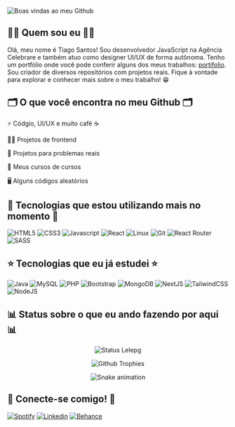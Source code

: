 ![Boas vindas ao meu Github](https://github.com/Tigas29/Tigas29/assets/99817555/e2b98f52-d29b-48db-b456-b4e4f2f53385)

## 👩‍💻 Quem sou eu 👩‍💻

Olá, meu nome é Tiago Santos! Sou desenvolvedor JavaScript na Agência Celebrare e também atuo como designer UI/UX de forma autônoma. Tenho um portfólio onde você pode conferir alguns dos meus trabalhos: [portifolio](https://www.behance.net/tiagosantos67). Sou criador de diversos repositórios com projetos reais. Fique à vontade para explorar e conhecer mais sobre o meu trabalho! 😁

## 🗂️ O que você encontra no meu Github 🗂️

⚡ Códgio, UI/UX e muito café ☕

👩‍💻 Projetos de frontend

🤖 Projetos para problemas reais

📑️ Meus cursos de cursos

🖥️ Alguns códigos aleatórios

## 🌟 Tecnologias que estou utilizando mais no momento 🌟

![HTML5](https://img.shields.io/badge/HTML5-E34F26?style=for-the-badge&logo=html5&logoColor=white)
![CSS3](https://img.shields.io/badge/CSS3-1572B6?style=for-the-badge&logo=css3&logoColor=white)
![Javascript](https://img.shields.io/badge/JavaScript-323330?style=for-the-badge&logo=javascript&logoColor=F7DF1E)
![React](https://img.shields.io/badge/React-20232A?style=for-the-badge&logo=react&logoColor=61DAFB)
![Linux](https://img.shields.io/badge/Linux-FCC644?style=for-the-badge&logo=linux&logoColor=black)
![Git](https://img.shields.io/badge/GIT-E44C30?style=for-the-badge&logo=git&logoColor=white)
![React Router](https://img.shields.io/badge/React_Router-CA4245?style=for-the-badge&logo=react-router&logoColor=white)
![SASS](https://img.shields.io/badge/SASS-hotpink.svg?style=for-the-badge&logo=SASS&logoColor=white)

## ⭐ Tecnologias que eu já estudei ⭐

![Java](https://img.shields.io/badge/Java-ED8B00?style=for-the-badge&logo=java&logoColor=white)
![MySQL](https://img.shields.io/badge/MySQL-FFC500?style=for-the-badge&logo=mysql&logoColor=black)
![PHP](https://img.shields.io/badge/PHP-777BB4?style=for-the-badge&logo=php&logoColor=white)
![Bootstrap](https://img.shields.io/badge/Bootstrap-563D7C?style=for-the-badge&logo=bootstrap&logoColor=white)
![MongoDB](https://img.shields.io/badge/MongoDB-%234ea94b.svg?style=for-the-badge&logo=mongodb&logoColor=white)
![NextJS](https://img.shields.io/badge/next.js-000000?style=for-the-badge&logo=nextdotjs&logoColor=white)
![TailwindCSS](https://img.shields.io/badge/Tailwind_CSS-38B2AC?style=for-the-badge&logo=tailwind-css&logoColor=white)
![NodeJS](https://img.shields.io/badge/Node.js-43853D?style=for-the-badge&logo=node.js&logoColor=white)

## 📊 Status sobre o que eu ando fazendo por aqui 📊

<div align = "center">
 
![Status Lelepg](http://github-profile-summary-cards.vercel.app/api/cards/stats?username=Tigas29&theme=nord_dark) 
 
![Github Trophies](https://github-profile-trophy.vercel.app/?username=Tigas29&theme=nord&column=6&row=1&margin-w=10)
 
</div>


  <div align="center">  
    
![Snake animation](https://github.com/Tigas29/Tigas29/blob/output/github-contribution-grid-snake.svg)
    
  </div>    

## 💎 Conecte-se comigo! 💎

[![Spotify](https://img.shields.io/badge/Spotify-1ED760?&style=for-the-badge&logo=spotify&logoColor=white)](https://open.spotify.com/user/zmc1jiimqtczpij7k616u3ebc?si=1102e855618e4862)
[![Linkedin](https://img.shields.io/badge/Linkedin-0072B1?&style=for-the-badge&logo=linkedin&logoColor=white)](https://www.linkedin.com/in/tiagosantos-dev/)
[![Behance](https://img.shields.io/badge/Behance-053EFF?&style=for-the-badge&logo=behance&logoColor=white)](https://www.behance.net/tiagosantos67)
